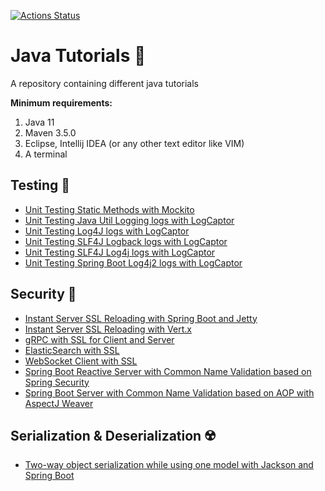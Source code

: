 [![Actions Status](https://github.com/Hakky54/java-tutorials/workflows/Build/badge.svg)](https://github.com/Hakky54/java-tutorials/actions)

# Java Tutorials 📝
A repository containing different java tutorials

**Minimum requirements:**
1. Java 11
2. Maven 3.5.0
3. Eclipse, Intellij IDEA (or any other text editor like VIM)
4. A terminal

## Testing 🎯
- [Unit Testing Static Methods with Mockito](mock-statics-with-mockito)
- [Unit Testing Java Util Logging logs with LogCaptor](log-captor-examples/log-captor-with-java-util-logging)
- [Unit Testing Log4J logs with LogCaptor](log-captor-examples/log-captor-with-log4j-core)
- [Unit Testing SLF4J Logback logs with LogCaptor](log-captor-examples/log-captor-with-slf4j-logback-classic)
- [Unit Testing SLF4J Log4j logs with LogCaptor](log-captor-examples/log-captor-with-slf4j-log4j)
- [Unit Testing Spring Boot Log4j2 logs with LogCaptor](log-captor-examples/log-captor-with-spring-boot-starter-log4j2)

## Security 🔐
- [Instant Server SSL Reloading with Spring Boot and Jetty](instant-server-ssl-reloading)
- [Instant Server SSL Reloading with Vert.x](instant-server-ssl-reloading-with-vertx/vertx-server)
- [gRPC with SSL for Client and Server](grpc-client-server-with-ssl)
- [ElasticSearch with SSL](elasticsearch-with-ssl)
- [WebSocket Client with SSL](websocket-client-with-ssl)  
- [Spring Boot Reactive Server with Common Name Validation based on Spring Security](spring-security-cn-validation-for-reactive-server)
- [Spring Boot Server with Common Name Validation based on AOP with AspectJ Weaver](spring-cn-validation-with-aop)

## Serialization & Deserialization ☢️
- [Two-way object serialization while using one model with Jackson and Spring Boot](two-way-object-serialization)
